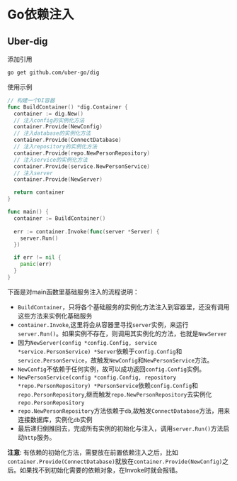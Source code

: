 # Go依赖注入

## Uber-dig

添加引用

```bash
go get github.com/uber-go/dig
```
使用示例
```go
// 构建一个DI容器
func BuildContainer() *dig.Container {
  container := dig.New()
  // 注入config的实例化方法
  container.Provide(NewConfig)
  // 注入database的实例化方法
  container.Provide(ConnectDatabase)
  // 注入repository的实例化方法
  container.Provide(repo.NewPersonRepository)
  // 注入service的实例化方法
  container.Provide(service.NewPersonService)
  // 注入server
  container.Provide(NewServer)

  return container
}

func main() {
  container := BuildContainer()
  
  err := container.Invoke(func(server *Server) {
    server.Run()
  })

  if err != nil {
    panic(err)
  }
}
```

下面是对main函数里基础服务注入的流程说明：

* `BuildContainer`，只将各个基础服务的实例化方法注入到容器里，还没有调用这些方法来实例化基础服务
* `container.Invoke`,这里将会从容器里寻找`server`实例，来运行`server.Run()`。如果实例不存在，则调用其实例化的方法，也就是`NewServer`
* 因为`NewServer(config *config.Config, service *service.PersonService) *Server`依赖于`config.Config`和`service.PersonService`，故触发`NewConfig`和`NewPersonService`方法。
* `NewConfig`不依赖于任何实例，故可以成功返回`config.Config`实例。
* `NewPersonService(config *config.Config, repository *repo.PersonRepository) *PersonService`依赖`config.Config`和`repo.PersonRepository`,继而触发`repo.NewPersonRepository`去实例化`repo.PersonRepository`
* `repo.NewPersonRepository`方法依赖于`db`,故触发`ConnectDatabase`方法，用来连接数据库，实例化`db`实例
* 最后递归倒推回去，完成所有实例的初始化与注入，调用`server.Run()`方法启动`http`服务。

**注意**: 有依赖的初始化方法，需要放在前置依赖注入之后，比如`container.Provide(ConnectDatabase)`就放在`container.Provide(NewConfig)`之后。如果找不到初始化需要的依赖对象，在Invoke时就会报错。

